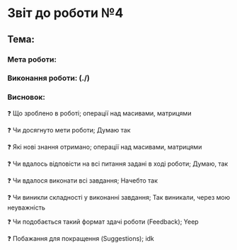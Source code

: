 # Звіт до роботи №4
## Тема:  
### Мета роботи:

### Виконання роботи:  (./)

### Висновок:

❓ Що зроблено в роботі; 
операції над масивами, матрицями

❓ Чи досягнуто мети роботи;
Думаю так

❓ Які нові знання отримано;
операції над масивами, матрицями

❓ Чи вдалось відповісти на всі питання задані в ході роботи;
Думаю, так

❓ Чи вдалося виконати всі завдання;
Начебто так

❓ Чи виникли складності у виконанні завдання;
Так виникали, через мою неуважність

❓ Чи подобається такий формат здачі роботи (Feedback);
Yeep

❓ Побажання для покращення (Suggestions);
idk
